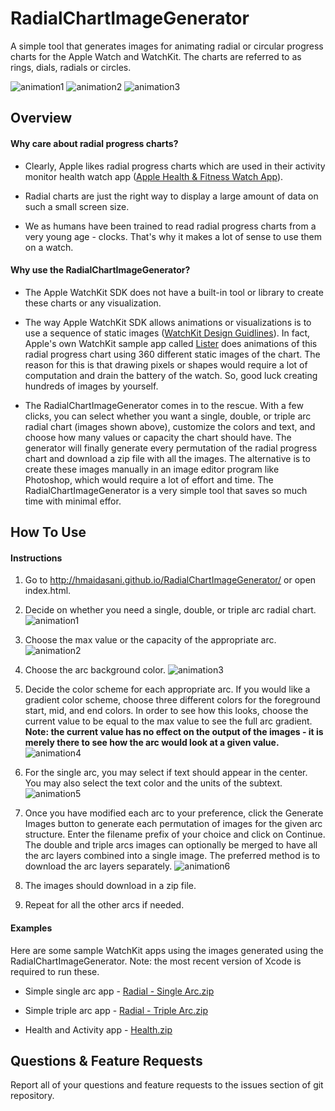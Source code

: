 # RadialChartImageGenerator
A simple tool that generates images for animating radial or circular progress charts for the Apple Watch and WatchKit. The charts are referred to as rings, dials, radials or circles.

![animation1](docs/animate1.gif) ![animation2](docs/animate2.gif) ![animation3](docs/animate3.gif)

## Overview

#### Why care about radial progress charts?
* Clearly, Apple likes radial progress charts which are used in their activity monitor health watch app ([Apple Health & Fitness Watch App](https://www.apple.com/watch/health-and-fitness/)).

* Radial charts are just the right way to display a large amount of data on such a small screen size.

* We as humans have been trained to read radial progress charts from a very young age - clocks. That's why it makes a lot of sense to use them on a watch.

#### Why use the RadialChartImageGenerator?

* The Apple WatchKit SDK does not have a built-in tool or library to create these charts or any visualization.

* The way Apple WatchKit SDK allows animations or visualizations is to use a sequence of static images ([WatchKit Design Guidlines](https://developer.apple.com/library/prerelease/ios/documentation/UserExperience/Conceptual/WatchHumanInterfaceGuidelines/Animation.html#//apple_ref/doc/uid/TP40014992-CH7-SW1)). In fact, Apple's own WatchKit sample app called [Lister](https://developer.apple.com/library/prerelease/ios/samplecode/Lister/Introduction/Intro.html) does animations of this radial progress chart using 360 different static images of the chart. The reason for this is that drawing pixels or shapes would require a lot of computation and drain the battery of the watch.  So, good luck creating hundreds of images by yourself. 

* The RadialChartImageGenerator comes in to the rescue. With a few clicks, you can select whether you want a single, double, or triple arc radial chart (images shown above), customize the colors and text, and choose how many values or capacity the chart should have. The generator will finally generate every permutation of the radial progress chart and download a zip file with all the images. The alternative is to create these images manually in an image editor program like Photoshop, which would require a lot of effort and time. The RadialChartImageGenerator is a very simple tool that saves so much time with minimal effor. 

## How To Use

#### Instructions

1. Go to http://hmaidasani.github.io/RadialChartImageGenerator/ or open index.html.

2. Decide on whether you need a single, double, or triple arc radial chart.
![animation1](docs/how-to-2.png)

3. Choose the max value or the capacity of the appropriate arc.
![animation2](docs/how-to-3.gif)

4. Choose the arc background color.
![animation3](docs/how-to-4.gif)

5. Decide the color scheme for each appropriate arc. If you would like a gradient color scheme, choose three different colors for the foreground start, mid, and end colors. In order to see how this looks, choose the current value to be equal to the max value to see the full arc gradient. **Note: the current value has no effect on the output of the images - it is merely there to see how the arc would look at a given value.**
![animation4](docs/how-to-5.gif)

6. For the single arc, you may select if text should appear in the center. You may also select the text color and the units of the subtext.
![animation5](docs/how-to-6.gif)

7. Once you have modified each arc to your preference, click the Generate Images button to generate each permutation of images for the given arc structure. Enter the filename prefix of your choice and click on Continue. The double and triple arcs images can optionally be merged to have all the arc layers combined into a single image. The preferred method is to download the arc layers separately.
![animation6](docs/how-to-7.gif)

8. The images should download in a zip file.

9. Repeat for all the other arcs if needed.

#### Examples

Here are some sample WatchKit apps using the images generated using the RadialChartImageGenerator. Note: the most recent version of Xcode is required to run these.

* Simple single arc app - [Radial - Single Arc.zip](https://github.com/hmaidasani/RadialChartImageGenerator/blob/master/examples/Radial%20-%20Single%20Arc.zip?raw=true)

* Simple triple arc app - [Radial - Triple Arc.zip](https://github.com/hmaidasani/RadialChartImageGenerator/blob/master/examples/Radial%20-%20Triple%20Arc.zip?raw=true)

* Health and Activity app - [Health.zip](https://github.com/hmaidasani/RadialChartImageGenerator/blob/master/examples/Health.zip?raw=true)

## Questions & Feature Requests

Report all of your questions and feature requests to the issues section of git repository.
